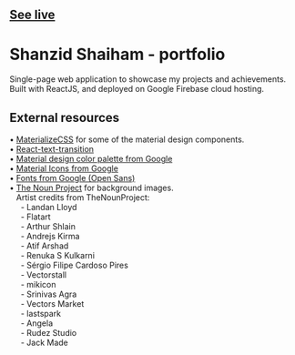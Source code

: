 ## <a href="https://shanzid.com">See live</a><br/>
# Shanzid Shaiham - portfolio
Single-page web application to showcase my projects and achievements.<br/>
Built with ReactJS, and deployed on Google Firebase cloud hosting.

## External resources
• <a href="https://materializecss.com/">MaterializeCSS</a> for some of the material design components.<br/>
• <a href="https://www.npmjs.com/package/react-text-transition">React-text-transition</a><br/>
• <a href="https://material.io/design/color/the-color-system.html#tools-for-picking-colors">Material design color palette from Google</a><br/>
• <a href="https://material.io/resources/icons/">Material Icons from Google</a><br/>
• <a href="https://fonts.google.com/">Fonts from Google (Open Sans)</a><br/>
• <a href="https://thenounproject.com/">The Noun Project</a> for background images.<br/>
&nbsp;&nbsp;&nbsp;Artist credits from TheNounProject:<br/>
&nbsp;&nbsp;&nbsp;&nbsp;&nbsp;- Landan Lloyd<br/>
&nbsp;&nbsp;&nbsp;&nbsp;&nbsp;- Flatart<br/>
&nbsp;&nbsp;&nbsp;&nbsp;&nbsp;- Arthur Shlain<br/>
&nbsp;&nbsp;&nbsp;&nbsp;&nbsp;- Andrejs Kirma<br/>
&nbsp;&nbsp;&nbsp;&nbsp;&nbsp;- Atif Arshad<br/>
&nbsp;&nbsp;&nbsp;&nbsp;&nbsp;- Renuka S Kulkarni<br/>
&nbsp;&nbsp;&nbsp;&nbsp;&nbsp;- Sérgio Filipe Cardoso Pires<br/>
&nbsp;&nbsp;&nbsp;&nbsp;&nbsp;- Vectorstall<br/>
&nbsp;&nbsp;&nbsp;&nbsp;&nbsp;- mikicon<br/>
&nbsp;&nbsp;&nbsp;&nbsp;&nbsp;- Srinivas Agra<br/>
&nbsp;&nbsp;&nbsp;&nbsp;&nbsp;- Vectors Market<br/>
&nbsp;&nbsp;&nbsp;&nbsp;&nbsp;- lastspark<br/>
&nbsp;&nbsp;&nbsp;&nbsp;&nbsp;- Angela<br/>
&nbsp;&nbsp;&nbsp;&nbsp;&nbsp;- Rudez Studio<br/>
&nbsp;&nbsp;&nbsp;&nbsp;&nbsp;- Jack Made<br/>
